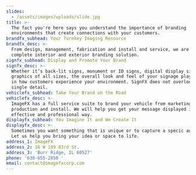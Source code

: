 ```yaml
---
slides:
  - /assets/images/uploads/slide.jpg
title: >-
  The fact you're here says you understand the importance of branding
  environments that create connections with your customers.
brandfx_subhead: Your Turnkey Imaging Resource
brandfx_desc: >-
  From design, management, fabrication and install and service, we are your
  complete interior and exterior branding solution.
signfx_subhead: Display and Promote Your Brand
signfx_desc: >-
  Whether it’s back-lit signs, monument or ID signs, digital display signage or
  graphics of all sizes, the overall look and feel of your signage play a role
  in how customers experience your environment. SignFX does not overlook a
  single detail.
vehiclefx_subhead: Take Your Brand on the Road
vehiclefx_desc: >-
  ImageFX has a full service suite to brand your vehicle from marketing, design,
  production and install. We will help you get your message displayed in an
  effective and professional way.
displayfx_subhead: You Imagine It and We Create It
displayfx_desc: >-
  Sometimes you want something that is unique or to capture a specic audience.
  Let us help you bring your idea or space to life.
address_1: ImageFX
address_2: 16 W 109 83rd St.
address_3: 'Burr Ridge, IL 60527'
phone: '630-655-2850 '
email: contact@imagefxcorp.com
---
```


